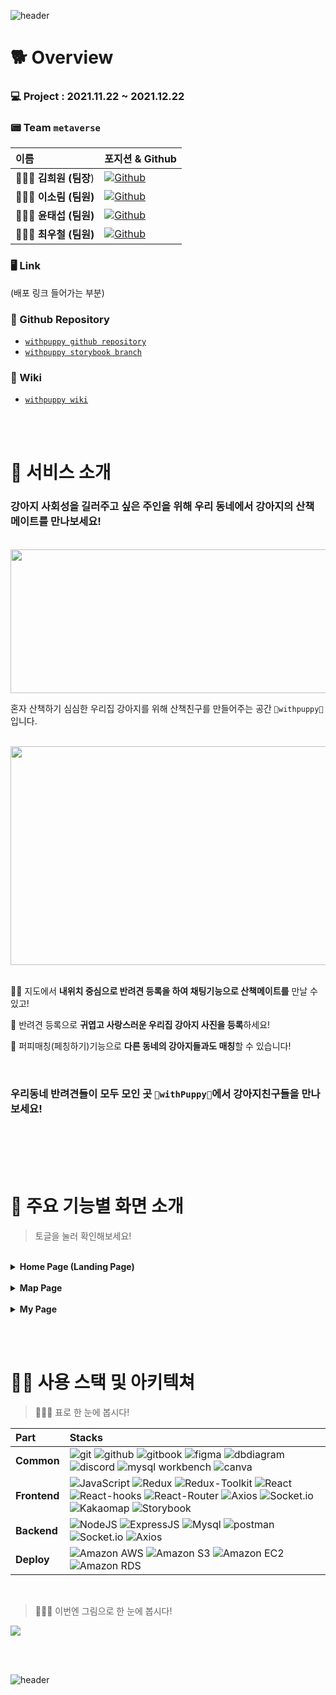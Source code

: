 ![header](https://capsule-render.vercel.app/api?type=wave&color=F7F1ED&height=300&section=header&text=🐶%20withpuppy%20🐶)

# 🐕 Overview

### 💻 Project : 2021.11.22 ~ 2021.12.22

### 📟 Team `metaverse`

| 이름                 | 포지션 & Github                                                                                                                                                                                    |
| :------------------- | :------------------------------------------------------------------------------------------------------------------------------------------------------------------------------------------------- |
| 👩🏻‍💻 **김희원 (팀장**) | <a href="https://github.com/heewonkim-dev"><img alt="Github" src ="https://img.shields.io/badge/Frontend➡️Backend-@heewonkimdev-181717.svg?&style=for-the-badge&logo=Github&logoColor=white"/></a> |
| 👩🏻‍💻 **이소림 (팀원)** | <a href="https://github.com/solimleee"><img alt="Github" src ="https://img.shields.io/badge/Frontend-@solimleee-181717.svg?&style=for-the-badge&logo=Github&logoColor=white"/></a>                 |
| 👨🏻‍💻 **윤태섭 (팀원)** | <a href="https://github.com/taesubyun"><img alt="Github" src ="https://img.shields.io/badge/Frontend-@taesubyun-181717.svg?&style=for-the-badge&logo=Github&logoColor=white"/></a>                 |
| 👨🏻‍💻 **최우철 (팀원)** | <a href="https://github.com/chltjdrhd777"><img alt="Github" src ="https://img.shields.io/badge/Frontend➡️Backend-@chltjdrhd777-181717.svg?&style=for-the-badge&logo=Github&logoColor=white"/></a>  |

### 🖥 Link

(배포 링크 들어가는 부분)

### 💾 Github Repository

- [`withpuppy github repository`](https://github.com/codestates/withpuppy/tree/main)
- [`withpuppy storybook branch`](https://github.com/codestates/withpuppy/tree/storybook)

### 📖 Wiki

- [`withpuppy wiki`](https://github.com/codestates/withpuppy/wiki)

<br><br>

# 🐩 서비스 소개

### 강아지 사회성을 길러주고 싶은 주인을 위해 우리 동네에서 강아지의 산책 메이트를 만나보세요!

<br />

<img src="https://cdn.discordapp.com/attachments/909732319353524224/922656242177036408/Group_1.png" width="800" height="230" />

<br />

혼자 산책하기 심심한 우리집 강아지를 위해 산책친구를 만들어주는 공간 `🐶withpuppy🐶`입니다.

<br />

<img src="https://cdn.discordapp.com/attachments/909732319353524224/922656207536271410/5fd222a0f095ff38.png" width="800" height="350" />

<br />
<br />

🐕‍🦺 지도에서 **내위치 중심으로 반려견 등록을 하여 채팅기능으로 산책메이트를** 만날 수 있고!
<br />

🦮 반려견 등록으로 **귀엽고 사랑스러운 우리집 강아지 사진을 등록**하세요!
<br />

🐩 퍼피매칭(페칭하기)기능으로 **다른 동네의 강아지들과도 매칭**할 수 있습니다!

<br />

### 우리동네 반려견들이 모두 모인 곳 `🐶withPuppy🐶`에서 강아지친구들을 만나보세요!

<br><br>
<br><br>

# 🦮 주요 기능별 화면 소개

> 토글을 눌러 확인해보세요!

<br>

<details>
<summary><b>Home Page (Landing Page)</b></summary>
<div markdown="1">
<br>

<div class="box">
<details>
<summary>1. 회원 가입</summary>
<div markdown="1">
<img src="https://github.com/chltjdrhd777/chltjdrhd777-final-prototype-imgs/blob/main/gif/%E1%84%92%E1%85%AC%E1%84%8B%E1%85%AF%E1%86%AB%E1%84%80%E1%85%A1%E1%84%8B%E1%85%B5%E1%86%B8.gif"/>
</div>
</details>
</div>
    
<div class="box">
<details>
<summary>2. 구글 로그인</summary>
<div markdown="1">
<img src="https://github.com/chltjdrhd777/chltjdrhd777-final-prototype-imgs/blob/main/gif/%E1%84%80%E1%85%AE%E1%84%80%E1%85%B3%E1%86%AF%E1%84%85%E1%85%A9%E1%84%80%E1%85%B3%E1%84%8B%E1%85%B5%E1%86%AB.gif" />
</div>
</details>
</div>

<div class="box">
<details>
<summary>3. 카카오 로그인</summary>
<div markdown="1">
<img src="https://cdn.discordapp.com/attachments/909629390248374305/922392455872147496/939acd1eb0e4b49c.gif" />
</div>
</details>
</div>

<div class="box">
<details>
<summary>4. 이메일로 로그인</summary>
<div markdown="1">
<img src="https://github.com/chltjdrhd777/chltjdrhd777-final-prototype-imgs/blob/main/gif/%E1%84%8B%E1%85%B5%E1%84%86%E1%85%A6%E1%84%8B%E1%85%B5%E1%86%AF%E1%84%85%E1%85%A9%20%E1%84%85%E1%85%A9%E1%84%80%E1%85%B3%E1%84%8B%E1%85%B5%E1%86%AB%20%E1%84%89%E1%85%A5%E1%86%BC%E1%84%80%E1%85%A9%E1%86%BC%E1%84%89%E1%85%B5.gif"/>
</div>
</details>
</div>

<div class="box">
<details>
<summary>5. 로그인 반응형</summary>
<div markdown="1">
<img src="https://github.com/chltjdrhd777/chltjdrhd777-final-prototype-imgs/blob/main/gif/%E1%84%85%E1%85%A9%E1%84%80%E1%85%B3%E1%84%8B%E1%85%B5%E1%86%AB%E1%84%8E%E1%85%A1%E1%86%BC%20%E1%84%87%E1%85%A1%E1%86%AB%E1%84%8B%E1%85%B3%E1%86%BC%E1%84%92%E1%85%A7%E1%86%BC.gif"/>
</div>
</details>
</div>

<div class="box">
<details>
<summary>6. 로그인 실패</summary>
<div markdown="1">
<img src=""/>
</div>
</details>
</div>

<div class="box">
<details>
<summary>7. 로그 아웃</summary>
<div markdown="1">
<img src="https://cdn.discordapp.com/attachments/909629390248374305/922392749867687966/79d1a5248d5d0a9b.gif" />
</div>
</details>
</div>

</div>
</details>

<br>

<details>
<summary><b>Map Page</b></summary>
<div markdown="1">

<br>

<div class="box">
<details>
<summary>1. </summary>
<div markdown="1">

    &nbsp;

</div>
</details>
</div>
    
<div class="box">
<details>
<summary>2. </summary>
<div markdown="1">

    &nbsp;

</div>
</details>
</div>
    
<div class="box">
<details>
<summary>3. </summary>
<div markdown="1">

    &nbsp;

</div>
</details>
</div>

    
<div class="box">
<details>
<summary>4. </summary>
<div markdown="1">

    &nbsp;

</div>
</details>
</div>

<div class="box">
<details>
<summary>5. </summary>
<div markdown="1">

    &nbsp;

</div>
</details>
</div>

<div class="box">
<details>
<summary>6. </summary>
<div markdown="1">

    &nbsp;

</div>
</details>
</div>
    
<div class="box">
<details>
<summary>7. </summary>
<div markdown="1">

    &nbsp;

</div>
</details>
</div>
    
<div class="box">
<details>
<summary>8. </summary>
<div markdown="1">

    &nbsp;

</div>
</details>
</div>

</div>
</details>

<br>

<details>
<summary><b>My Page</b></summary>
<div markdown="1">

<br>

<div class="box">
<details>
<summary>1. </summary>
<div markdown="1">

    &nbsp;

</div>
</details>
</div>
    
<div class="box">
<details>
<summary>2. </summary>
<div markdown="1">

    &nbsp;

</div>
</details>
</div>
    
<div class="box">
<details>
<summary>3. </summary>
<div markdown="1">

    &nbsp;

</div>
</details>
</div>

    
<div class="box">
<details>
<summary>4. </summary>
<div markdown="1">

    &nbsp;

</div>
</details>
</div>

<div class="box">
<details>
<summary>5. </summary>
<div markdown="1">

    &nbsp;

</div>
</details>
</div>

<div class="box">
<details>
<summary>6. </summary>
<div markdown="1">

    &nbsp;

</div>
</details>
</div>
    
<div class="box">
<details>
<summary>7. </summary>
<div markdown="1">

    &nbsp;

</div>
</details>
</div>
    
<div class="box">
<details>
<summary>8. </summary>
<div markdown="1">

    &nbsp;

</div>
</details>
</div>

</div>
</details>

<br><br>

# 🐕‍🦺 사용 스택 및 아키텍쳐

> 👩🏻‍💻 표로 한 눈에 봅시다!

| Part         | Stacks                                                                                                                                                                                                                                                                                                                                                                                                                                                                                                                                                                                                                                                                                                                                                                                                                                                                                                                                                                                                                                                                                                                                                                                                                                                                                                                                                                |
| :----------- | :-------------------------------------------------------------------------------------------------------------------------------------------------------------------------------------------------------------------------------------------------------------------------------------------------------------------------------------------------------------------------------------------------------------------------------------------------------------------------------------------------------------------------------------------------------------------------------------------------------------------------------------------------------------------------------------------------------------------------------------------------------------------------------------------------------------------------------------------------------------------------------------------------------------------------------------------------------------------------------------------------------------------------------------------------------------------------------------------------------------------------------------------------------------------------------------------------------------------------------------------------------------------------------------------------------------------------------------------------------------------- |
| **Common**   | <img alt="git" src ="https://img.shields.io/badge/git-F05032.svg?&style=for-the-badge&logo=git&logoColor=white"/> <img alt="github" src ="https://img.shields.io/badge/github-181717.svg?&style=for-the-badge&logo=github&logoColor=white"/> <img alt="gitbook" src ="https://img.shields.io/badge/gitbook-3884FF.svg?&style=for-the-badge&logo=gitbook&logoColor=white"/> <img alt="figma" src ="https://img.shields.io/badge/figma-F24E1E.svg?&style=for-the-badge&logo=figma&logoColor=white"/> <img alt="dbdiagram" src ="https://img.shields.io/badge/dbdiagram-F08705.svg?&style=for-the-badge&logo=diagrams.net&logoColor=white"/> <img alt="discord" src ="https://img.shields.io/badge/discord-5865F2.svg?&style=for-the-badge&logo=discord&logoColor=white"/> <img alt="mysql workbench" src ="https://img.shields.io/badge/Mysql%20Workbench-4479A1.svg?&style=for-the-badge&logo=mysql&logoColor=white"/> <img alt="canva" src ="https://img.shields.io/badge/canva-00C4CC.svg?&style=for-the-badge&logo=canva&logoColor=white"/>                                                                                                                                                                                                                                                                                                                         |
| **Frontend** | <img alt="JavaScript" src ="https://img.shields.io/badge/JavaScript-F7DF1E.svg?&style=for-the-badge&logo=Javascript&logoColor=black"/> <img alt="Redux" src ="https://img.shields.io/badge/redux-764ABC.svg?&style=for-the-badge&logo=redux&logoColor=white"/> <img alt="Redux-Toolkit" src ="https://img.shields.io/badge/redux%20toolkit-764ABC.svg?&style=for-the-badge&logo=redux&logoColor=white"/> <img alt="React" src ="https://img.shields.io/badge/react-61DAFB.svg?&style=for-the-badge&logo=react&logoColor=black"/> <img alt="React-hooks" src ="https://img.shields.io/badge/react%20hooks-61DAFB.svg?&style=for-the-badge&logo=react&logoColor=black"/> <img alt="React-Router" src ="https://img.shields.io/badge/react%20router-CA4245.svg?&style=for-the-badge&logo=reactrouter&logoColor=white"/> <img alt="Axios" src ="https://img.shields.io/badge/Axios-2C5BB4.svg?&style=for-the-badge&logo=Artstation&logoColor=white"/> <img alt="Socket.io" src ="https://img.shields.io/badge/Socket.io-010101.svg?&style=for-the-badge&logo=socket.io&logoColor=white"/> <img alt="Kakaomap" src ="https://img.shields.io/badge/Kakao%20Map%20API-FFCE00.svg?&style=for-the-badge&logo=GoogleMaps&logoColor=black"/> <img alt="Storybook" src ="https://img.shields.io/badge/storybook-FF4785.svg?&style=for-the-badge&logo=storybook&logoColor=white"/> |
| **Backend**  | <img alt="NodeJS" src ="https://img.shields.io/badge/Nodejs-339933.svg?&style=for-the-badge&logo=Node.Js&logoColor=white"/> <img alt="ExpressJS" src ="https://img.shields.io/badge/ExpressJs-000000.svg?&style=for-the-badge&logo=express&logoColor=white"/> <img alt="Mysql" src ="https://img.shields.io/badge/mysql-4479A1.svg?&style=for-the-badge&logo=mysql&logoColor=white"/> <img alt="postman" src ="https://img.shields.io/badge/postman-FF6C37.svg?&style=for-the-badge&logo=postman&logoColor=white"/> <img alt="Socket.io" src ="https://img.shields.io/badge/Socket.io-010101.svg?&style=for-the-badge&logo=socket.io&logoColor=white"/> <img alt="Axios" src ="https://img.shields.io/badge/Axios-2C5BB4.svg?&style=for-the-badge&logo=Artstation&logoColor=white"/>                                                                                                                                                                                                                                                                                                                                                                                                                                                                                                                                                                                  |
| **Deploy**   | <img alt="Amazon AWS" src ="https://img.shields.io/badge/Amazon%20AWS-232F3E.svg?&style=for-the-badge&logo=AmazonAWS&logoColor=white"/> <img alt="Amazon S3" src ="https://img.shields.io/badge/Amazon%20S3-569A31.svg?&style=for-the-badge&logo=AmazonS3&logoColor=white"/> <img alt="Amazon EC2" src ="https://img.shields.io/badge/Amazon%20EC2-FD5750.svg?&style=for-the-badge&logo=Serverless&logoColor=white"/> <img alt="Amazon RDS" src ="https://img.shields.io/badge/Amazon%20RDS-4053D6.svg?&style=for-the-badge&logo=AmazonDynamoDB&logoColor=white"/>                                                                                                                                                                                                                                                                                                                                                                                                                                                                                                                                                                                                                                                                                                                                                                                                    |

<br>

> 👨🏻‍💻 이번엔 그림으로 한 눈에 봅시다!

![](https://cdn.discordapp.com/attachments/919947353740443721/922339691003514930/withpuppy_4.png)

<br><br>

![header](https://capsule-render.vercel.app/api?type=wave&color=F7F1ED&height=300&section=footer&text=Thank%20you%20for%20Reading!)
